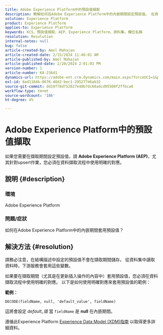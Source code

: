 ```yaml
---
title: Adobe Experience Platform中的預設值擷取
description: 瞭解如何在Adobe Experience Platform中的內嵌期間設定預設值。 在資料擷取流程中使用明確的對應。
solution: Experience Platform
product: Experience Platform
applies-to: Experience Platform
keywords: KCS、預設值擷取、AEP、Experience Platform、資料集、欄位名稱
resolution: Resolution
internal-notes: null
bug: false
article-created-by: Amol Mahajan
article-created-date: 2/15/2024 11:46:01 AM
article-published-by: Amol Mahajan
article-published-date: 2/20/2024 2:01:03 PM
version-number: 1
article-number: KA-23641
dynamics-url: https://adobe-ent.crm.dynamics.com/main.aspx?forceUCI=1&pagetype=entityrecord&etn=knowledgearticle&id=3bca0ac5-f7cb-ee11-9079-6045bd006b25
exl-id: 6ed1184b-0676-40d2-bec1-29527746ab32
source-git-commit: dd19f78d752827e48b7dc68adcd95500f2ffbca0
workflow-type: tm+mt
source-wordcount: '186'
ht-degree: 4%

---
```


# Adobe Experience Platform中的預設值擷取


如果您需要在擷取期間設定預設值，請 <b>Adobe Experience Platform (AEP)</b>，尤其針對upsert作業，您必須在資料擷取流程中使用明確的對應。

## 說明 {#description}


### <b>環境</b>

Adobe Experience Platform



### <b>問題/症狀</b>

如何在Adobe Experience Platform中的內嵌期間套用預設值？


## 解決方法 {#resolution}


請務必注意，在結構描述中設定的預設值不會在擷取期間儲存。 從資料集中讀取資料時，下游服務會套用這些變數。



如果要在擷取期間（尤其是在更新插入操作的內容中）套用預設值，您必須在資料擷取流程中使用明確的對應。
以下是如何使用明確對應來套用預設值的範例：



<b>範例：</b>

`DECODE(fieldName, null, 'default_value', fieldName)`

這將會設定 *default_值* 當 `fieldName` 是 <b>null</b> 在內嵌期間。



遵循此Experience Platform [Experience Data Model (XDM)指南](https://experienceleague.adobe.com/docs/experience-platform/xdm/ui/fields/overview.html) 以取得更多詳細資料。

